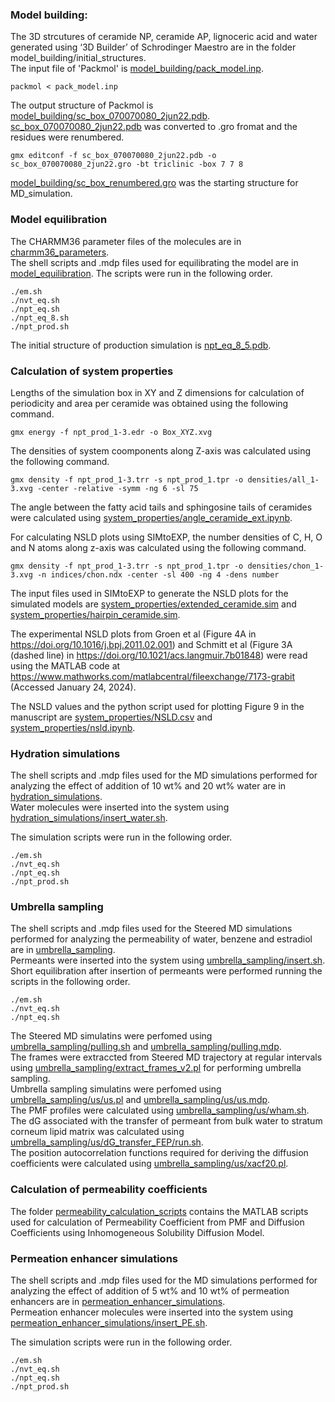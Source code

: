 
### Model building: 
The 3D strcutures of ceramide NP, ceramide AP, lignoceric acid and water generated using ‘3D Builder’ of Schrodinger Maestro are in the folder model_building/initial_structures. <br>
The input file of 'Packmol' is [model_building/pack_model.inp](model_building/pack_model.inp).
```
packmol < pack_model.inp 
```
The output structure of Packmol is [model_building/sc_box_070070080_2jun22.pdb](model_building/sc_box_070070080_2jun22.pdb). <br>
[sc_box_070070080_2jun22.pdb](model_building/sc_box_070070080_2jun22.pdb) was converted to .gro fromat and the residues were renumbered.
```
gmx editconf -f sc_box_070070080_2jun22.pdb -o sc_box_070070080_2jun22.gro -bt triclinic -box 7 7 8
```
[model_building/sc_box_renumbered.gro](model_building/sc_box_renumbered.gro) was the starting structure for MD_simulation.

### Model equilibration
The CHARMM36 parameter files of the molecules are in [charmm36_parameters](charmm36_parameters). <br>
The shell scripts and .mdp files used for equilibrating the model are in [model_equilibration](model_equilibration). The scripts were run in the following order.
```
./em.sh
./nvt_eq.sh
./npt_eq.sh
./npt_eq_8.sh
./npt_prod.sh
```
The initial structure of production simulation is [npt_eq_8_5.pdb](npt_eq_8_5.pdb).

### Calculation of system properties
Lengths of the simulation box in XY and Z dimensions for calculation of periodicity and area per ceramide was obtained using the following command.
```
gmx energy -f npt_prod_1-3.edr -o Box_XYZ.xvg
```
The densities of system coomponents along Z-axis was calculated using the following command.
```
gmx density -f npt_prod_1-3.trr -s npt_prod_1.tpr -o densities/all_1-3.xvg -center -relative -symm -ng 6 -sl 75
```
The angle between the fatty acid tails and sphingosine tails of ceramides were calculated using [system_properties/angle_ceramide_ext.ipynb](system_properties/angle_ceramide_ext.ipynb).

For calculating NSLD plots using SIMtoEXP, the number densities of C, H, O and N atoms along z-axis was calculated using the following command.
```
gmx density -f npt_prod_1-3.trr -s npt_prod_1.tpr -o densities/chon_1-3.xvg -n indices/chon.ndx -center -sl 400 -ng 4 -dens number
``` 
The input files used in SIMtoEXP to generate the NSLD plots for the simulated models are [system_properties/extended_ceramide.sim](system_properties/extended_ceramide.sim) and [system_properties/hairpin_ceramide.sim](system_properties/hairpin_ceramide.sim).

The experimental NSLD plots from Groen et al (Figure 4A in https://doi.org/10.1016/j.bpj.2011.02.001) and Schmitt et al (Figure 3A (dashed line) in https://doi.org/10.1021/acs.langmuir.7b01848) were read using the MATLAB code at https://www.mathworks.com/matlabcentral/fileexchange/7173-grabit (Accessed January 24, 2024).

The NSLD values and the python script used for plotting Figure 9 in the manuscript are [system_properties/NSLD.csv](system_properties/NSLD.csv) and [system_properties/nsld.ipynb](system_properties/nsld.ipynb).

### Hydration simulations
The shell scripts and .mdp files used for the MD simulations performed for analyzing the effect of addition of 10 wt% and 20 wt% water are in [hydration_simulations](hydration_simulations). <br>
Water molecules were inserted into the system using [hydration_simulations/insert_water.sh](hydration_simulations/insert_water.sh).

The simulation scripts were run in the following order.
```
./em.sh
./nvt_eq.sh
./npt_eq.sh
./npt_prod.sh
```
### Umbrella sampling
The shell scripts and .mdp files used for the Steered MD simulations performed for analyzing the permeability of water, benzene and estradiol are in [umbrella_sampling](umbrella_sampling). <br>
Permeants were inserted into the system using [umbrella_sampling/insert.sh](umbrella_sampling/insert.sh). <br>
Short equilibration after insertion of permeants were performed running the scripts in the following order.
```
./em.sh
./nvt_eq.sh
./npt_eq.sh
```
The Steered MD simulatins were perfomed using [umbrella_sampling/pulling.sh](umbrella_sampling/pulling.sh) and [umbrella_sampling/pulling.mdp](umbrella_sampling/pulling.mdp). <br>
The frames were extraccted from Steered MD trajectory at regular intervals using [umbrella_sampling/extract_frames_v2.pl](umbrella_sampling/extract_frames_v2.pl) for performing umbrella sampling. <br>
Umbrella sampling simulatins were perfomed using [umbrella_sampling/us/us.pl](umbrella_sampling/us/us.pl) and [umbrella_sampling/us/us.mdp](umbrella_sampling/us/us.mdp). <br>
The PMF profiles were calculated using [umbrella_sampling/us/wham.sh](umbrella_sampling/us/wham.sh).
The dG associated with the transfer of permeant from bulk water to stratum corneum lipid matrix was calculated using [umbrella_sampling/us/dG_transfer_FEP/run.sh](umbrella_sampling/us/dG_transfer_FEP/run.sh). <br>
The position autocorrelation functions required for deriving the diffusion coefficients were calculated using [umbrella_sampling/us/xacf20.pl](umbrella_sampling/us/xacf20.pl). <br>
### Calculation of permeability coefficients
The folder [permeability_calculation_scripts](permeability_calculation_scripts) contains the MATLAB scripts used for calculation of Permeability Coefficient from PMF and Diffusion Coefficients using Inhomogeneous Solubility Diffusion Model.
### Permeation enhancer simulations
The shell scripts and .mdp files used for the MD simulations performed for analyzing the effect of addition of 5 wt% and 10 wt% of permeation enhancers are in [permeation_enhancer_simulations](permeation_enhancer_simulations). <br>
Permeation enhancer molecules were inserted into the system using [permeation_enhancer_simulations/insert_PE.sh](permeation_enhancer_simulations/insert_PE.sh).

The simulation scripts were run in the following order.
```
./em.sh
./nvt_eq.sh
./npt_eq.sh
./npt_prod.sh
```



